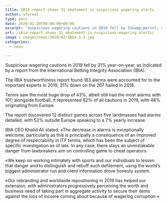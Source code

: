 ```yaml
---
title: IBIA report shows 31 abatement in suspicious wagering alerts
author: xforeal 
type: post
date: 2020-01-29T00:00:00+00:00
excerpt: 'Suspicious wagering cautions in 2019 fell by 31&amp;percnt; year-on-year, as indicated by a report from the International Betting Integrity Association (IBIA) '
url: /ibia-report-shows-31-abatement-in-suspicious-wagering-alerts/
image : images/news/2020/02/IBIA-1-1.jpg
categories:
  - news

---
```

Suspicious wagering cautions in 2019 fell by 31&percnt; year-on-year, as indicated by a report from the International Betting Integrity Association (IBIA).

The IBIA trustworthiness report found 183 alarms were accounted for to the important experts in 2019, 31&percnt; down on the 267 hailed in 2018.

Tennis saw the most huge drop of 43&percnt;, albeit still had the most alarms with 101; alongside football, it represented 82&percnt; of all cautions in 2019, with 48&percnt; originating from Europe.

The report discovered 12 distinct games across five landmasses had alarms detailed, with 52&percnt; outside Europe speaking to a 7&percnt; yearly increase.

IBIA CEO Khalid Ali stated: &#171;The decrease in alarms is exceptionally welcome, particularly as this is principally a consequence of an improved degree of respectability in ITF tennis, which has been the subject of specific investigation as of late. In any case, there stays an unmistakable danger from lawbreakers aim on controlling game to cheat operators.

&#171;We keep on working intimately with sports and our individuals to lessen that danger and to distinguish and rebuff such defilement, using the world&rsquo;s biggest administrator run and client information drove honesty system.

&#171;Our rebranding and worldwide repositioning in 2019 has helped our extension, with administrators progressively perceiving the worth and business need of taking part in aggregate activity to secure their items against the loss of income coming about because of wagering corruption.&#187;